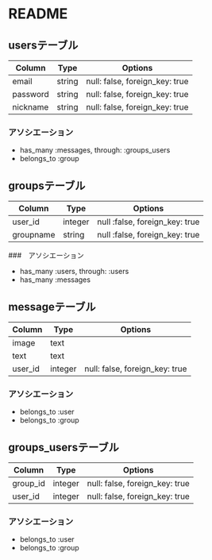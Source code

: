 # README

## usersテーブル

|Column|Type|Options|
|------|----|-------|
|email|string|null: false, foreign_key: true|
|password|string|null: false, foreign_key: true|
|nickname|string|null: false, foreign_key: true|

### アソシエーション

- has_many :messages, through: :groups_users
- belongs_to :group

## groupsテーブル

|Column|Type|Options|
|------|----|-------|
|user_id|integer|null :false, foreign_key: true|
|groupname|string|null :false, foreign_key: true|

###　アソシエーション

- has_many :users, through: :users
- has_many :messages


## messageテーブル

|Column|Type|Options|
|------|----|-------|
|image|text||
|text|text||
|user_id|integer|null: false, foreign_key: true|

### アソシエーション

- belongs_to :user
- belongs_to :group

## groups_usersテーブル

|Column|Type|Options|
|------|----|-------|
|group_id|integer|null: false, foreign_key: true|
|user_id|integer|null: false, foreign_key: true|

### アソシエーション

- belongs_to :user
- belongs_to :group
